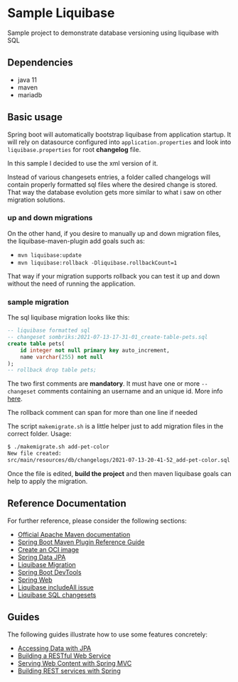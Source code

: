 # Sample Liquibase

Sample project to demonstrate database versioning using liquibase with SQL

## Dependencies

- java 11
- maven
- mariadb

## Basic usage

Spring boot will automatically bootstrap liquibase from application startup. It will rely on datasource configured into
`application.properties` and look into `liquibase.properties` for root **changelog** file.

In this sample I decided to use the xml version of it.

Instead of various changesets entries, a folder called changelogs will contain properly formatted sql files where the 
desired change is stored. That way the database evolution gets more similar to what i saw on other migration solutions.

### up and down migrations

On the other hand, if you desire to manually up and down migration files, the liquibase-maven-plugin add goals such as:

- `mvn liquibase:update`
- `mvn liquibase:rollback -Dliquibase.rollbackCount=1`

That way if your migration supports rollback you can test it up and down without the need of running the application. 

### sample migration

The sql liquibase migration looks like this:

```sql
-- liquibase formatted sql
-- changeset sombriks:2021-07-13-17-31-01_create-table-pets.sql
create table pets(
    id integer not null primary key auto_increment,
    name varchar(255) not null
);
-- rollback drop table pets;
```

The two first comments are **mandatory**. It must have one or more `-- changeset` comments containing an username and an
unique id. More info [here](https://docs.liquibase.com/workflows/liquibase-community/migrate-with-sql.html).

The rollback comment can span for more than one line if needed

The script `makemigrate.sh` is a little helper just to add migration files in the correct folder. Usage:

```bash
$ ./makemigrate.sh add-pet-color
New file created:
src/main/resources/db/changelogs/2021-07-13-20-41-52_add-pet-color.sql
```

Once the file is edited, **build the project** and then maven liquibase goals can help to apply the migration.

## Reference Documentation

For further reference, please consider the following sections:

* [Official Apache Maven documentation](https://maven.apache.org/guides/index.html)
* [Spring Boot Maven Plugin Reference Guide](https://docs.spring.io/spring-boot/docs/2.5.2/maven-plugin/reference/html/)
* [Create an OCI image](https://docs.spring.io/spring-boot/docs/2.5.2/maven-plugin/reference/html/#build-image)
* [Spring Data JPA](https://docs.spring.io/spring-boot/docs/2.5.2/reference/htmlsingle/#boot-features-jpa-and-spring-data)
* [Liquibase Migration](https://docs.spring.io/spring-boot/docs/2.5.2/reference/htmlsingle/#howto-execute-liquibase-database-migrations-on-startup)
* [Spring Boot DevTools](https://docs.spring.io/spring-boot/docs/2.5.2/reference/htmlsingle/#using-boot-devtools)
* [Spring Web](https://docs.spring.io/spring-boot/docs/2.5.2/reference/htmlsingle/#boot-features-developing-web-applications)
* [Liquibase includeAll issue](https://github.com/liquibase/liquibase/issues/1436)
* [Liquibase SQL changesets](https://docs.liquibase.com/concepts/basic/sql-format.html)

## Guides

The following guides illustrate how to use some features concretely:

* [Accessing Data with JPA](https://spring.io/guides/gs/accessing-data-jpa/)
* [Building a RESTful Web Service](https://spring.io/guides/gs/rest-service/)
* [Serving Web Content with Spring MVC](https://spring.io/guides/gs/serving-web-content/)
* [Building REST services with Spring](https://spring.io/guides/tutorials/bookmarks/)

